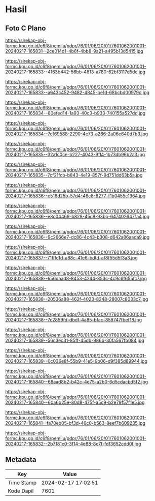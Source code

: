 # Hasil

## Foto C Plano

https://sirekap-obj-formc.kpu.go.id/c6f8/pemilu/pdpr/76/01/06/20/01/7601062001001-20240217-165831--2ce014d1-4b6f-4bb8-9a21-a495b13d5415.jpg

https://sirekap-obj-formc.kpu.go.id/c6f8/pemilu/pdpr/76/01/06/20/01/7601062001001-20240217-165833--4163b442-56bb-4813-a780-62bf3117d5de.jpg

https://sirekap-obj-formc.kpu.go.id/c6f8/pemilu/pdpr/76/01/06/20/01/7601062001001-20240217-165833--a643c452-9482-4845-be1d-68bcbd00979d.jpg

https://sirekap-obj-formc.kpu.go.id/c6f8/pemilu/pdpr/76/01/06/20/01/7601062001001-20240217-165834--80efed14-1a93-40c3-b933-740155a527dd.jpg

https://sirekap-obj-formc.kpu.go.id/c6f8/pemilu/pdpr/76/01/06/20/01/7601062001001-20240217-165834--7cf69588-2290-4c73-a266-2a06e640d7b3.jpg

https://sirekap-obj-formc.kpu.go.id/c6f8/pemilu/pdpr/76/01/06/20/01/7601062001001-20240217-165835--32a1c0ce-b227-4043-9ff4-1b73db96b2a3.jpg

https://sirekap-obj-formc.kpu.go.id/c6f8/pemilu/pdpr/76/01/06/20/01/7601062001001-20240217-165835--7cf21fcb-b843-4e19-857f-9d751dd63b5a.jpg

https://sirekap-obj-formc.kpu.go.id/c6f8/pemilu/pdpr/76/01/06/20/01/7601062001001-20240217-165836--c516d25b-57d4-46c8-8277-f1b0455c1964.jpg

https://sirekap-obj-formc.kpu.go.id/c6f8/pemilu/pdpr/76/01/06/20/01/7601062001001-20240217-165836--e8c04469-b828-45c8-93bb-6474026471a4.jpg

https://sirekap-obj-formc.kpu.go.id/c6f8/pemilu/pdpr/76/01/06/20/01/7601062001001-20240217-165836--9c2666e7-dc86-4c43-b308-d642a86aada9.jpg

https://sirekap-obj-formc.kpu.go.id/c6f8/pemilu/pdpr/76/01/06/20/01/7601062001001-20240217-165837--71fffc1d-a88c-41e6-bdfd-af8f55d5f3a3.jpg

https://sirekap-obj-formc.kpu.go.id/c6f8/pemilu/pdpr/76/01/06/20/01/7601062001001-20240217-165838--656daad8-8453-4244-853c-4c9c6f655fc7.jpg

https://sirekap-obj-formc.kpu.go.id/c6f8/pemilu/pdpr/76/01/06/20/01/7601062001001-20240217-165838--20536a88-462f-4023-8248-28007c8033c7.jpg

https://sirekap-obj-formc.kpu.go.id/c6f8/pemilu/pdpr/76/01/06/20/01/7601062001001-20240217-165838--7c2859fd-dbdf-4a85-bfac-858747fbef18.jpg

https://sirekap-obj-formc.kpu.go.id/c6f8/pemilu/pdpr/76/01/06/20/01/7601062001001-20240217-165839--56c3ec31-85ff-45db-986b-30fa567fb084.jpg

https://sirekap-obj-formc.kpu.go.id/c6f8/pemilu/pdpr/76/01/06/20/01/7601062001001-20240217-165839--0c036e8f-55b9-41e5-9b06-d9f385d89944.jpg

https://sirekap-obj-formc.kpu.go.id/c6f8/pemilu/pdpr/76/01/06/20/01/7601062001001-20240217-165840--68aad8b2-b42c-4e75-a2b0-6d5cdacbd5f2.jpg

https://sirekap-obj-formc.kpu.go.id/c6f8/pemilu/pdpr/76/01/06/20/01/7601062001001-20240217-165840--60a6b25e-80d8-475f-a5c9-b2e79f57f1e5.jpg

https://sirekap-obj-formc.kpu.go.id/c6f8/pemilu/pdpr/76/01/06/20/01/7601062001001-20240217-165841--fa70eb05-bf3d-46c0-b563-8eef7b609235.jpg

https://sirekap-obj-formc.kpu.go.id/c6f8/pemilu/pdpr/76/01/06/20/01/7601062001001-20240217-165832--2b7181c0-3f14-4e88-8c7f-fdf3652cdd0f.jpg


## Metadata

| Key        | Value               |
| ---------- | ------------------- |
| Time Stamp | 2024-02-17 17:02:51 |
| Kode Dapil | 7601                |



